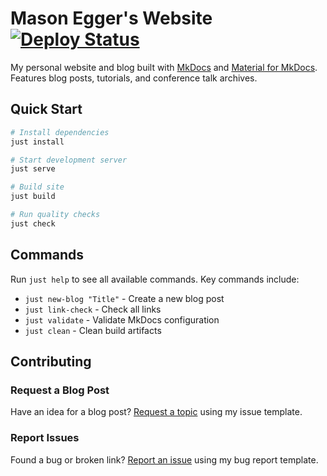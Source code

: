 # Mason Egger's Website [![Deploy Status](https://api.netlify.com/api/v1/badges/18bbc38c-4f8b-4ce3-ade1-64e5ae7ae05b/deploy-status)](https://app.netlify.com/sites/trusting-bassi-a6d09d/deploys)

My personal website and blog built with [MkDocs](https://www.mkdocs.org) and [Material for MkDocs](https://squidfunk.github.io/mkdocs-material/). Features blog posts, tutorials, and conference talk archives.

## Quick Start

```bash
# Install dependencies
just install

# Start development server
just serve

# Build site
just build

# Run quality checks
just check
```

## Commands

Run `just help` to see all available commands. Key commands include:
- `just new-blog "Title"` - Create a new blog post
- `just link-check` - Check all links
- `just validate` - Validate MkDocs configuration
- `just clean` - Clean build artifacts

## Contributing

### Request a Blog Post
Have an idea for a blog post? [Request a topic](https://github.com/MasonEgger/website/issues/new?template=blog_request.yml) using my issue template.

### Report Issues
Found a bug or broken link? [Report an issue](https://github.com/MasonEgger/website/issues/new?template=bug_report.yml) using my bug report template.
